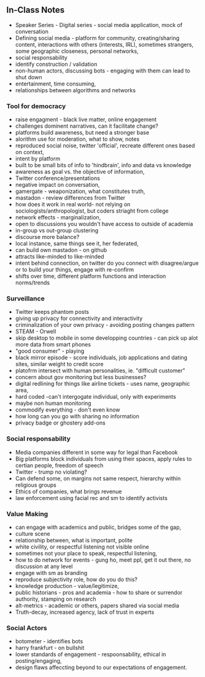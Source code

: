 ## In-Class Notes
- Speaker Series - Digital series - social media application, mock of conversation
- Defining social media - platform for community, creating/sharing content, interactions with others (interests, IRL), sometimes strangers, some geographic closeness, personal networks,
- social responsability
- identify construction / validation
- non-human actors, discussing bots - engaging with them can lead to shut down
- entertainment, time consuming, 
- relationships between algorithms and networks
### Tool for democracy
- raise engagment - black live matter, online engagement
- challenges dominent narratives, can it facilitate change?
- platforms build awareness, but need a stronger base
- alorithm use for moderation, what to show, notes
- reproduced social noise, twitter 'official', recreate different ones based on context, 
- intent by platform
- built to be small bits of info to 'hindbrain', info and data vs knowledge
- awareness as goal vs. the objective of information, 
- Twitter conference/presentations
- negative impact on conversation, 
- gamergate - weaponization, what constitutes truth, 
- mastadon - review differences from Twitter
- how does it work in real world- not relying on sociologists/anthropologist, but coders striaght from college
- network effects - marginalization, 
- open to discussions you wouldn't have access to outside of academia
- in-group vs out-group clustering
- discourse more balance?
- local instance, same things see it, her federated,
- can build own mastadon - on github
- attracts like-minded to like-minded
- intent behind connection, on twitter do you connect with disagree/argue or to build your things, engage with re-confirm
- shifts over time, different platform functions and interaction norms/trends
### Surveillance
- Twitter keeps phantom posts
- giving up privacy for connectivity and interactivity
- criminalization of your own privacy - avoiding posting changes pattern
- STEAM - Orwell
- skip desktop to mobile in some developping countries - can pick up alot more data from smart phones
- "good consumer" - playing
- black mirror episode - score individuals, job applications and dating sites, similar weight to credit score
- platofrm intersect with human personalities, ie. "difficult customer"
- concern about gov monitoring but less businesses?
- digital redlining for things like airline tickets - uses name, geographic area, 
- hard coded -can't intergogate individual, only with experiments
- maybe non human monitoring
- commodify everything - don't even know
- how long can you go with sharing no information
- privacy badge or ghostery add-ons
### Social responsability
- Media companies different in some way for legal than Facebook
- Big platforms block individuals from using their spaces, apply rules to certian people, freedom of speech
- Twitter - trump no violating? 
- Can defend some, on margins not same respect, hierarchy within religious groups
- Ethics of companies, what brings revenue
- law enforcement using facial rec and sm to identify activists
### Value Making
- can engage with academics and public, bridges some of the gap,
- culture scene
- relationship between, what is important, polite
- white civility, or respectful listening not visible online
- sometimes not your place to speak, respectful listening,
- how to do network for events - gung ho, meet ppl, get it out there, no discussion at any level
- engage with sm as branding
- reproduce subjectivity role, how do you do this?
- knowledge production - value/legitimize, 
- public historians - pros and academia - how to share or surrendor authority, stamping on research
- alt-metrics - academic or others, papers shared via social media
- Truth-decay, increased agency, lack of trust in experts
### Social Actors
- botometer - identifies bots
- harry frankfurt - on bullshit
- lower standards of engagement - respoonsability, ethical in posting/engaging,
- design flaws affeccting beyond to our expectations of engagement.
